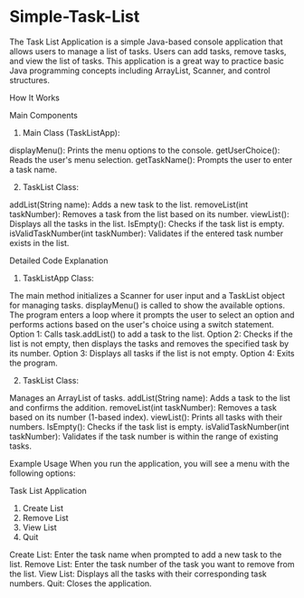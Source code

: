 # Simple-Task-List


The Task List Application is a simple Java-based console application that allows users to manage a list of tasks. Users can add tasks, remove tasks, and view the list of tasks. This application is a great way to practice basic Java programming concepts including ArrayList, Scanner, and control structures.

How It Works

Main Components
1. Main Class (TaskListApp):

displayMenu(): Prints the menu options to the console.
getUserChoice(): Reads the user's menu selection.
getTaskName(): Prompts the user to enter a task name.

2. TaskList Class:

addList(String name): Adds a new task to the list.
removeList(int taskNumber): Removes a task from the list based on its number.
viewList(): Displays all the tasks in the list.
IsEmpty(): Checks if the task list is empty.
isValidTaskNumber(int taskNumber): Validates if the entered task number exists in the list.

Detailed Code Explanation
1. TaskListApp Class:

The main method initializes a Scanner for user input and a TaskList object for managing tasks.
displayMenu() is called to show the available options.
The program enters a loop where it prompts the user to select an option and performs actions based on the user's choice using a switch statement.
Option 1: Calls task.addList() to add a task to the list.
Option 2: Checks if the list is not empty, then displays the tasks and removes the specified task by its number.
Option 3: Displays all tasks if the list is not empty.
Option 4: Exits the program.

2. TaskList Class:

Manages an ArrayList of tasks.
addList(String name): Adds a task to the list and confirms the addition.
removeList(int taskNumber): Removes a task based on its number (1-based index).
viewList(): Prints all tasks with their numbers.
IsEmpty(): Checks if the task list is empty.
isValidTaskNumber(int taskNumber): Validates if the task number is within the range of existing tasks.

Example Usage
When you run the application, you will see a menu with the following options:

Task List Application
1. Create List
2. Remove List
3. View List
4. Quit

Create List: Enter the task name when prompted to add a new task to the list.
Remove List: Enter the task number of the task you want to remove from the list.
View List: Displays all the tasks with their corresponding task numbers.
Quit: Closes the application.

   
